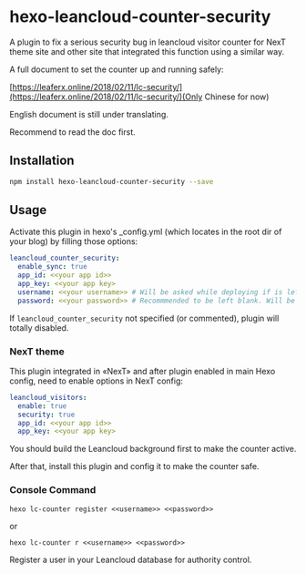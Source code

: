 # hexo-leancloud-counter-security

A plugin to fix a serious security bug in leancloud visitor counter for NexT theme site and other site that integrated this function using a similar way.

A full document to set the counter up and running safely:

[https://leaferx.online/2018/02/11/lc-security/](https://leaferx.online/2018/02/11/lc-security/)(Only Chinese for now)

English document is still under translating.

Recommend to read the doc first.

## Installation
```bash
npm install hexo-leancloud-counter-security --save
```

## Usage
Activate this plugin in hexo's _config.yml (which locates in the root dir of your blog) by filling those options:
```yml
leancloud_counter_security:
  enable_sync: true
  app_id: <<your app id>>
  app_key: <<your app key>
  username: <<your username>> # Will be asked while deploying if is left blank
  password: <<your password>> # Recommmended to be left blank. Will be asked while deploying if is left blank
```
If `leancloud_counter_security` not specified (or commented), plugin will totally disabled.

### NexT theme
This plugin integrated in «NexT» and after plugin enabled in main Hexo config, need to enable options in NexT config:
```yml
leancloud_visitors:
  enable: true
  security: true
  app_id: <<your app id>>
  app_key: <<your app key>
```
You should build the Leancloud background first to make the counter active.

After that, install this plugin and config it to make the counter safe.

### Console Command
```
hexo lc-counter register <<username>> <<password>>
```
or
```
hexo lc-counter r <<username>> <<password>>
```
Register a user in your Leancloud database for authority control.
